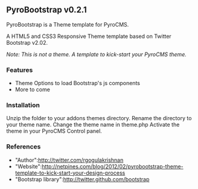 ## PyroBootstrap v0.2.1

PyroBootstrap is a Theme template for PyroCMS.

A HTML5 and CSS3 Responsive Theme template based on Twitter Bootstrap v2.02.

*Note: This is not a theme. A template to kick-start your PyroCMS theme.*

### Features

* Theme Options to load Bootstrap's js components
* More to come

### Installation

Unzip the folder to your addons themes directory.
Rename the directory to your theme name.
Change the theme name in theme.php
Activate the theme in your PyroCMS Control panel.

### References

* "Author":http://twitter.com/rgogulakrishnan
* "Website":http://netpines.com/blog/2012/02/pyrobootstrap-theme-template-to-kick-start-your-design-process
* "Bootstrap library":http://twitter.github.com/bootstrap